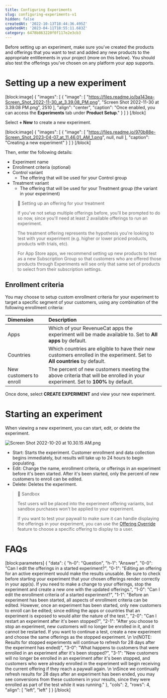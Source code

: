 ```yaml
---
title: Configuring Experiments
slug: configuring-experiments-v1
hidden: false
createdAt: '2022-10-13T18:44:36.495Z'
updatedAt: '2023-04-11T18:55:11.683Z'
category: 6478b863220f0f117e2e3cb3
---
```

Before setting up an experiment, make sure you've created the products and offerings that you want to test and added any new products to the appropriate entitlements in your project (more on this below). You should also test the offerings you've chosen on any platform your app supports.

# Setting up a new experiment

[block:image]
{
  "images": [
    {
      "image": [
        "https://files.readme.io/ba143ea-Screen_Shot_2022-11-30_at_3.39.08_PM.png",
        "Screen Shot 2022-11-30 at 3.39.08 PM.png",
        2510
      ],
      "align": "center",
      "caption": "Once enabled, you can access the **Experiments** tab under **Product Setup**."
    }
  ]
}
[/block]

Select **+ New** to create a new experiment.

[block:image]
{
  "images": [
    {
      "image": [
        "https://files.readme.io/970b88e-Screen_Shot_2023-04-07_at_11.46.01_AM_1.png",
        null,
        null
      ],
      "caption": "Creating a new experiment"
    }
  ]
}
[/block]

Then, enter the following details:

- Experiment name
- Enrollment criteria (optional)
- Control variant
  - The offering that will be used for your Control group
- Treatment variant
  - The offering that will be used for your Treatment group (the variant in your experiment)

> 📘 Setting up an offering for your treatment
> 
> If you've not setup multiple offerings before, you'll be prompted to do so now, since you'll need at least 2 available offerings to run an experiment.
> 
> The treatment offering represents the hypothesis you're looking to test with your experiment (e.g. higher or lower priced products, products with trials, etc).
> 
> For App Store apps, we recommend setting up new products to test as a new Subscription Group so that customers who are offered those products through Experiments will see only that same set of products to select from their subscription settings.

## Enrollment criteria

You may choose to setup custom enrollment criteria for your experiment to target a specific segment of your customers, using any combination of the following enrollment criteria:

| Dimension               | Description                                                                                                                   |
| :---------------------- | :---------------------------------------------------------------------------------------------------------------------------- |
| Apps                    | Which of your RevenueCat apps the experiment will be made available to. Set to **All apps** by default.                       |
| Countries               | Which countries are eligible to have their new customers enrolled in the experiment. Set to **All countries** by default.     |
| New customers to enroll | The percent of new customers meeting the above criteria that will be enrolled in your experiment. Set to **100%** by default. |

Once done, select **CREATE EXPERIMENT** and view your new experiment.

# Starting an experiment

When viewing a new experiment, you can start, edit, or delete the experiment.

![](https://files.readme.io/3e6f895-Screen_Shot_2022-10-20_at_10.30.15_AM.png "Screen Shot 2022-10-20 at 10.30.15 AM.png")



- Start: Starts the experiment. Customer enrollment and data collection begins immediately, but results will take up to 24 hours to begin populating.
- Edit: Change the name, enrollment criteria, or offerings in an experiment before it's been started. After it's been started, only the percent of new customers to enroll can be edited.
- Delete: Deletes the experiment.

> 🚧 Sandbox
> 
> Test users will be placed into the experiment offering variants, but sandbox purchases won't be applied to your experiment.
> 
> If you want to test your paywall to make sure it can handle displaying the offerings in your experiment, you can use the [Offering Override](doc:offering-override) feature to choose a specific offering to display to a user.

# FAQs

[block:parameters]
{
  "data": {
    "h-0": "Question",
    "h-1": "Answer",
    "0-0": "Can I edit the offerings in a started experiment?",
    "0-1": "Editing an offering for an active experiment would make the results unusable. Be sure to check before starting your experiment that your chosen offerings render correctly in your app(s). If you need to make a change to your offerings, stop the experiment and create a new one with the updated offerings.",
    "1-0": "Can I edit the enrollment criteria of a started experiment?",
    "1-1": "Before an experiment has been started, all aspects of enrollment criteria can be edited. However, once an experiment has been started, only new customers to enroll can be edited; since editing the apps or countries that an experiment is exposed to would alter the nature of the test.",
    "2-0": "Can I restart an experiment after it's been stopped?",
    "2-1": "After you choose to stop an experiment, new customers will no longer be enrolled in it, and it cannot be restarted. If you want to continue a test, create a new experiment and choose the same offerings as the stopped experiment.  \n  \n(NOTE: Results for stopped experiments will continue to refresh for 28 days after the experiment has ended)",
    "3-0": "What happens to customers that were enrolled in an experiment after it's been stopped?",
    "3-1": "New customers will no longer be enrolled in an experiment after it's been stopped, and customers who were already enrolled in the experiment will begin receiving the current offering if they reach a paywall again.  \n  \nSince we continually refresh results for 28 days after an experiment has been ended, you may see conversions from these customers in your results, since they were enrolled as part of the test while it was running."
  },
  "cols": 2,
  "rows": 4,
  "align": [
    "left",
    "left"
  ]
}
[/block]